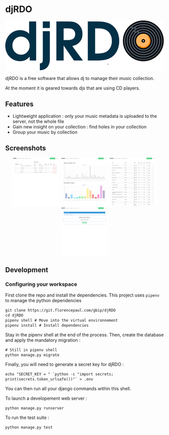 # djRDO

<div style="text-align:center"><img alt="djRDO banner" src="assets/banner.png" /></div>


djRDO is a free software that allows dj to manage their music collection.

At the moment it is geared towards djs that are using CD players.

## Features


* Lightweight application : only your music metadata is uploaded to the server, not the whole file
* Gain new insight on your collection : find holes in your collection
* Group your music by collection

## Screenshots
 <p align="middle">
<img alt="Collection view screenshot" src="https://github.com/gbip/djRDO/blob/master/readme_assets/collection.png?raw=true" width="150">
<img alt="Collection view screenshot" src="https://github.com/gbip/djRDO/blob/master/readme_assets/insights.png?raw=true" width="150">
<img alt="Collection view screenshot" src="https://github.com/gbip/djRDO/blob/master/readme_assets/music.png?raw=true" width="150">
<img alt="Collection view screenshot" src="https://github.com/gbip/djRDO/blob/master/readme_assets/upload.png?raw=true" width="150">
</p>


## Development

### Configuring your workspace

First clone the repo and install the dependencies.
This project uses `pipenv` to manage the python dependencies

```shell
git clone https://git.florencepaul.com/gbip/djRDO
cd djRDO
pipenv shell # Move into the virtual environnement
pipenv install # Install dependencies
```

Stay in the pipenv shell at the end of the process.
Then, create the database and apply the mandatory migration :

```shell
# Still in pipenv shell
python manage.py migrate
```

Finally, you will need to generate a secret key for djRDO :

```shell
echo "SECRET_KEY = " `python -c "import secrets; print(secrets.token_urlsafe())"` > .env
```

You can then run all your django commands within this shell.

To launch a developement web server : 

```shell
python manage.py runserver
```

To run the test suite :

```shell
python manage.py test
```